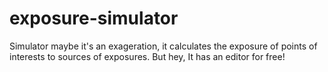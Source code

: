 # exposure-simulator
Simulator maybe it's an exageration, it calculates the exposure of points of interests to sources of exposures. But hey, It has an editor for free!
